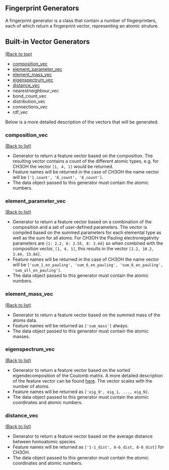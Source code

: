 ## Fingerprint Generators

A fingerprint generator is a class that contain a number of fingerprinters,
 each of which return a fingerprint vector, representing an atomic struture.
 
## Built-in Vector Generators

[(Back to top)](#table-of-contents)

-   [composition_vec](#composition_vec)
-   [element_parameter_vec](#element_parameter_vec)
-   [element_mass_vec](#element_mass_vec)
-   [eigenspectrum_vec](#eigenspectrum_vec)
-   [distance_vec](#distance_vec)
-   nearestneighbour_vec
-   bond_count_vec
-   distribution_vec
-   connections_vec
-   rdf_vec

Below is a more detailed description of the vectors that will be generated.

### composition_vec

[(Back to list)](#available-vector-generators)

-   Generator to return a feature vector based on the composition. The resulting vector contains a count of the different atomic types, e.g. for CH3OH the vector `[1, 4, 1]` would be returned.
-   Feature names will be returned in the case of CH3OH the name vector will be `['1_count', '6_count', '8_count']`.
-   The data object passed to this generator must contain the atomic numbers.

### element_parameter_vec

[(Back to list)](#available-vector-generators)

-   Generator to return a feature vector based on a combination of the composition and a set of user-defined parameters. The vector is compiled based on the summed parameters for each elemental type as well as the sum for all atoms. For CH3OH the Pauling electronegativity parameters are `{1: 2.2, 6: 2.55, 8: 3.44}` so when combined with the composition vector, `[1, 4, 1]`, this results in the vector `[2.2, 10.2, 3.44, 15.84]`.
-   Feature names will be returned in the case of CH3OH the name vector will be `['sum_1_en_pauling', 'sum_6_en_pauling', 'sum_8_en_pauling', 'sum_all_en_pauling']`.
-   The data object passed to this generator must contain the atomic numbers.

### element_mass_vec

[(Back to list)](#available-vector-generators)

-   Generator to return a feature vector based on the summed mass of the atoms data.
-   Feature names will be returned as `['sum_mass']` always.
-   The data object passed to this generator must contain the atomic masses.

### eigenspectrum_vec

[(Back to list)](#available-vector-generators)

-   Generator to return a feature vector based on the sorted eigendecomposition of the Coulomb matrix. A more detailed description of the feature vector can be found [here](https://doi.org/10.1103/PhysRevLett.108.058301). The vector scales with the number of atoms.
-   Feature names will be returned as `['eig_0', eig_1, ..., eig_N]`.
-   The data object passed to this generator must contain the atomic coordinates and atomic numbers.

### distance_vec

[(Back to list)](#available-vector-generators)

-   Generator to return a feature vector based on the average distance between homoatomic species.
-   Feature names will be returned as `['1-1_dist', 6-6_dist, 8-8_dist]` for CH3OH.
-   The data object passed to this generator must contain the atomic coordinates and atomic numbers.

